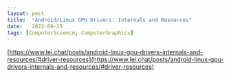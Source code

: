 ```yaml
---
layout: post
title:  "Android/Linux GPU Drivers: Internals and Resources"
date:   2022-09-15
tags: [ComputerScience, ComputerGraphics]
---         
```


[https://www.lei.chat/posts/android-linux-gpu-drivers-internals-and-resources/#driver-resources](https://www.lei.chat/posts/android-linux-gpu-drivers-internals-and-resources/#driver-resources)